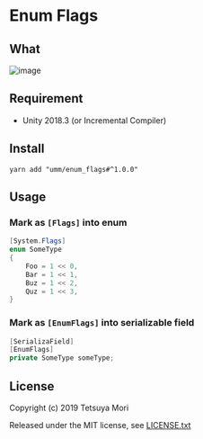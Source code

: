 # Enum Flags

## What

![image](https://user-images.githubusercontent.com/838945/52180029-6d591880-2824-11e9-8eb3-d93b53199b86.png)

## Requirement

* Unity 2018.3 (or Incremental Compiler)

## Install

```shell
yarn add "umm/enum_flags#^1.0.0"
```

## Usage

### Mark as `[Flags]` into enum

```csharp
[System.Flags]
enum SomeType
{
    Foo = 1 << 0,
    Bar = 1 << 1,
    Buz = 1 << 2,
    Quz = 1 << 3,
}
```

### Mark as `[EnumFlags]` into serializable field

```csharp
[SerializaField]
[EnumFlags]
private SomeType someType;
```

## License

Copyright (c) 2019 Tetsuya Mori

Released under the MIT license, see [LICENSE.txt](LICENSE.txt)

